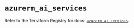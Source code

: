 # `azurerm_ai_services`

Refer to the Terraform Registry for docs: [`azurerm_ai_services`](https://registry.terraform.io/providers/hashicorp/azurerm/4.23.0/docs/resources/ai_services).
